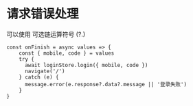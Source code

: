 # 请求错误处理

可以使用 可选链运算符号 (?.)

```react
const onFinish = async values => {
    const { mobile, code } = values
    try {
      await loginStore.login({ mobile, code })
      navigate('/')
    } catch (e) {
      message.error(e.response?.data?.message || '登录失败')
    }
}
```



